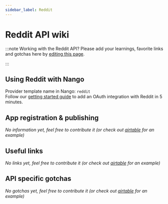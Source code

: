 ```yaml
---
sidebar_label: Reddit
---
```

# Reddit API wiki

:::note Working with the Reddit API?
Please add your learnings, favorite links and gotchas here by [editing this page](https://github.com/nangohq/nango/tree/main/docs/docs/providers/reddit.md).  

:::

## Using Reddit with Nango
Provider template name in Nango: `reddit`  
Follow our [getting started guide](../reference/guide.md) to add an OAuth integration with Reddit in 5 minutes.

## App registration & publishing
*No information yet, feel free to contribute it (or check out [airtable](airtable.md) for an example)*


## Useful links
*No links yet, feel free to contribute it (or check out [airtable](airtable.md) for an example)*

## API specific gotchas
*No gotchas yet, feel free to contribute it (or check out [airtable](airtable.md) for an example)*

